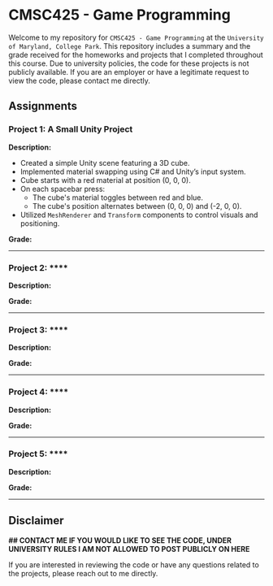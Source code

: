 # CMSC425 - Game Programming

Welcome to my repository for ```CMSC425 - Game Programming``` at the ```University of Maryland, College Park```. This repository includes a summary and the grade received for the homeworks and projects that I completed throughout this course. Due to university policies, the code for these projects is not publicly available. If you are an employer or have a legitimate request to view the code, please contact me directly.

## Assignments 

### Project 1: **A Small Unity Project**
**Description:**  
- Created a simple Unity scene featuring a 3D cube.
- Implemented material swapping using C# and Unity’s input system.
- Cube starts with a red material at position (0, 0, 0).
- On each spacebar press:
  - The cube's material toggles between red and blue.
  - The cube's position alternates between (0, 0, 0) and (-2, 0, 0).
- Utilized `MeshRenderer` and `Transform` components to control visuals and positioning.

**Grade:** 

---

### Project 2: ****  
**Description:**  

**Grade:**

---

### Project 3: ****
**Description:**  

**Grade:** 

---

### Project 4: ****  
**Description:**  


**Grade:**

---

### Project 5: ****
**Description:**


**Grade:**


---

## Disclaimer

**## CONTACT ME IF YOU WOULD LIKE TO SEE THE CODE, UNDER UNIVERSITY RULES I AM NOT ALLOWED TO POST PUBLICLY ON HERE**

If you are interested in reviewing the code or have any questions related to the projects, please reach out to me directly.

